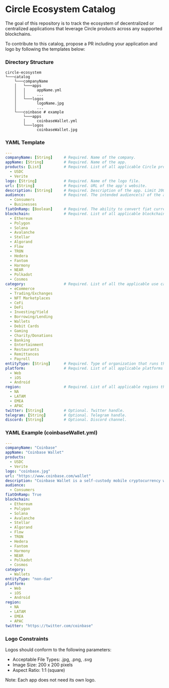 # Circle Ecosystem Catalog

The goal of this repository is to track the ecosystem of decentralized or centralized applications that
leverage Circle products across any supported blockchains.

To contribute to this catalog, propose a PR including your application and logo by following the templates
below:

### Directory Structure
```
circle-ecosystem
└───catalog
    └───companyName
    │   └───apps
    │   │     appName.yml
    │   │     ...
    │   └───logos
    │         logoName.jpg
    │         ...
    └───coinbase # example
        └───apps
        │     coinbaseWallet.yml
        └───logos
              coinbaseWallet.jpg
```
### YAML Template
```yaml
---
companyName: [String]     # Required. Name of the company.
appName: [String]         # Required. Name of the app.
products: [List]          # Required. List of all applicable Circle products.
  - USDC
  - Verite
logo: [String]            # Required. Name of the logo file.
url: [String]             # Required. URL of the app's website.
description: [String]     # Required. Description of the app. Limit 200 characters.
audience:                 # Required. The intended audience(s) of the app.
  - Consumers
  - Businesses
fiatOnRamp: [Boolean]     # Required. The ability to convert fiat currency (e.g. USD) to USDC within the app.
blockchain:               # Required. List of all applicable blockchains that the app supports.
  - Ethereum
  - Polygon
  - Solana
  - Avalanche
  - Stellar
  - Algorand
  - Flow
  - TRON
  - Hedera
  - Fantom
  - Harmony
  - NEAR
  - Polkadot
  - Cosmos
category:                 # Required. List of all the applicable use cases.
  - eCommerce
  - Trading/Exchanges
  - NFT Marketplaces
  - CeFi
  - DeFi
  - Investing/Yield
  - Borrowing/Lending
  - Wallets
  - Debit Cards
  - Gaming
  - Charity/Donations
  - Banking
  - Entertainment
  - Restaurants
  - Remittances
  - Payroll
entityType: [String]      # Required. Type of organization that runs the app. Choose either "dao" or "non-dao" (traditional company).
platform:                 # Required. List of all applicable platforms that the app supports.
  - Web
  - iOS
  - Android
region:                   # Required. List of all applicable regions that the app operates in.
  - NA
  - LATAM
  - EMEA
  - APAC
twitter: [String]         # Optional. Twitter handle.
telegram: [String]        # Optional. Telegram handle.
discord: [String]         # Optional. Discord channel.
```

### YAML Example (coinbaseWallet.yml)
```yaml
---
companyName: "Coinbase"
appName: "Coinbase Wallet"
products:
  - USDC
  - Verite
logo: "coinbase.jpg"
url: "https://www.coinbase.com/wallet"
description: "Coinbase Wallet is a self-custody mobile cryptocurrency wallet and Web3 dapp browser."
audience:
  - Consumers
fiatOnRamp: True
blockchain:
  - Ethereum
  - Polygon
  - Solana
  - Avalanche
  - Stellar
  - Algorand
  - Flow
  - TRON
  - Hedera
  - Fantom
  - Harmony
  - NEAR
  - Polkadot
  - Cosmos
category:
  - Wallets
entityType: "non-dao"
platform:
  - Web
  - iOS
  - Android
region:
  - NA
  - LATAM
  - EMEA
  - APAC
twitter: "https://twitter.com/coinbase"
```

### Logo Constraints
Logos should conform to the following parameters:
- Acceptable File Types: .jpg, .png, .svg
- Image Size: 200 x 200 pixels
- Aspect Ratio: 1:1 (square)

Note: Each app does not need its own logo.
